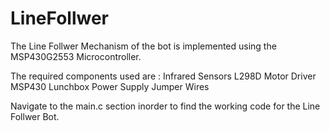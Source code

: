 # LineFollwer

The Line Follwer Mechanism of the bot is implemented using the MSP430G2553 Microcontroller.

The required components used are :
Infrared Sensors
L298D Motor Driver 
MSP430 Lunchbox
Power Supply 
Jumper Wires

Navigate to the main.c section inorder to find the working code for the Line Follwer Bot.


